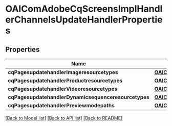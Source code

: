 # OAIComAdobeCqScreensImplHandlerChannelsUpdateHandlerProperties

## Properties
Name | Type | Description | Notes
------------ | ------------- | ------------- | -------------
**cqPagesupdatehandlerImageresourcetypes** | [**OAIConfigNodePropertyArray***](OAIConfigNodePropertyArray.md) |  | [optional] 
**cqPagesupdatehandlerProductresourcetypes** | [**OAIConfigNodePropertyArray***](OAIConfigNodePropertyArray.md) |  | [optional] 
**cqPagesupdatehandlerVideoresourcetypes** | [**OAIConfigNodePropertyArray***](OAIConfigNodePropertyArray.md) |  | [optional] 
**cqPagesupdatehandlerDynamicsequenceresourcetypes** | [**OAIConfigNodePropertyArray***](OAIConfigNodePropertyArray.md) |  | [optional] 
**cqPagesupdatehandlerPreviewmodepaths** | [**OAIConfigNodePropertyArray***](OAIConfigNodePropertyArray.md) |  | [optional] 

[[Back to Model list]](../README.md#documentation-for-models) [[Back to API list]](../README.md#documentation-for-api-endpoints) [[Back to README]](../README.md)



